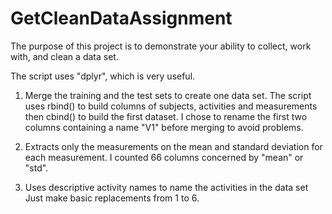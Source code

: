 # GetCleanDataAssignment
The purpose of this project is to demonstrate your ability to collect, work with, and clean a data set.

The script uses "dplyr", which is very useful.

1. Merge the training and the test sets to create one data set.
  The script uses rbind() to build columns of subjects, activities and measurements
  then cbind() to build the first dataset.
  I chose to rename the first two columns containing a name "V1" before merging to avoid problems.
  
2. Extracts only the measurements on the mean and standard deviation for each measurement.
  I counted 66 columns concerned by "mean" or "std".
  
3. Uses descriptive activity names to name the activities in the data set
  Just make basic replacements from 1 to 6.
  

  